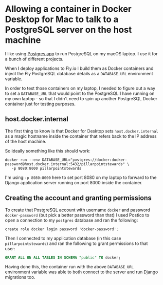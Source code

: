 # Allowing a container in Docker Desktop for Mac to talk to a PostgreSQL server on the host machine

I like using [Postgres.app](https://postgresapp.com/) to run PostgreSQL on my macOS laptop. I use it for a bunch of different projects.

When I deploy applications to Fly.io I build them as Docker containers and inject the Fly PostgreSQL database details as a `DATABASE_URL` environment variable.

In order to test those containers on my laptop, I needed to figure out a way to set a `DATABASE_URL` that would point to the PostgreSQL I have running on my own laptop - so that I didn't need to spin up another PostgreSQL Docker container just for testing purposes.

## host.docker.internal

The first thing to know is that Docker for Desktop sets `host.docker.internal` as a magic hostname inside the container that refers back to the IP address of the host machine.

So ideally something like this should work:

    docker run --env DATABASE_URL="postgres://docker:docker-password@host.docker.internal:5432/pillarpointstewards" \
       -p 8080:8000 pillarpointstewards

I'm using `-p 8080:8000` here to set port 8080 on my laptop to forward to the Django application server running on port 8000 inside the container.

## Creating the account and granting permissions

To create that PostgreSQL account with username `docker` and password `docker-password` (but pick a better password than that) I used Postico to open a connection to my `postgres` database and ran the following:

    create role docker login password 'docker-password';

Then I connected to my application database (in this case `pillarpointstewards`) and ran the following to grant permissions to that user:
```sql
GRANT ALL ON ALL TABLES IN SCHEMA "public" TO docker;
```
Having done this, the container run with the above `DATABASE_URL` environment variable was able to both connect to the server and run Django migrations too.
